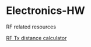 # Electronics-HW

RF related resources

[RF Tx distance calculator](https://www.everythingrf.com/rf-calculators/link-budget-calculator)
